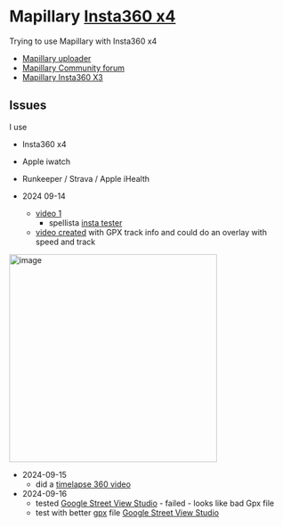 # Mapillary [Insta360 x4](https://store.insta360.com/product/x4?c=2994&from=banner)
Trying to use Mapillary with Insta360 x4

* [Mapillary uploader](https://www.mapillary.com/desktop-uploader)
* [Mapillary Community forum](https://forum.mapillary.com/)
* [Mapillary Insta360 X3](https://help.mapillary.com/hc/en-us/articles/11951588568604-Insta360-X3)

## Issues
I use 
* Insta360 x4
* Apple iwatch
* Runkeeper / Strava / Apple iHealth

* 2024 09-14
  * [video 1](https://youtube.com/shorts/OCSosys9BvA?si=es2N8VkPmFnFy4P8)
    * spellista [insta tester](https://www.youtube.com/playlist?list=PLNWUKRLAYDeQEKPJTXQJhq5UrO-f3_BWn) 
  * [video created](https://youtube.com/shorts/8hcf_3JK2Ao?si=mRJd9hqeFe96mDqU) with GPX track info and could do an overlay with speed and track
<img width="373" alt="image" src="https://github.com/user-attachments/assets/bfcbf583-d495-4a38-b68d-7486b54ad894">

* 2024-09-15
  * did a [timelapse 360 video](https://youtu.be/G-HyjRn2dDI)
* 2024-09-16
  * tested [Google Street View Studio](https://streetviewstudio.maps.google.com/) - failed - looks like bad Gpx file
  * test with better [gpx](https://github.com/salgo60/MapillaryInsta360/blob/main/data/Akalla%20test%202.gpx) file [Google Street View Studio](https://streetviewstudio.maps.google.com/?id=MTA2MTQ3MTk0ODAzNTg5Mjk2MzEwLzE3MjY0NzE0OTY4NzQvMDlmYzI3MzdlYjNhYzBjZmZkODdhNDQwM2E4ZGYzOGY)
